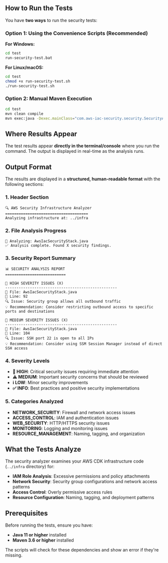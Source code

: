 

## How to Run the Tests

You have **two ways** to run the security tests:

### Option 1: Using the Convenience Scripts (Recommended)

**For Windows:**
```cmd
cd test
run-security-test.bat
```

**For Linux/macOS:**
```bash
cd test
chmod +x run-security-test.sh
./run-security-test.sh
```

### Option 2: Manual Maven Execution

```bash
cd test
mvn clean compile
mvn exec:java -Dexec.mainClass="com.aws-iac-security.security.SecurityAnalyzer" -Dexec.args="../infra config/securitycheck-patterns.json"
```

## Where Results Appear

The test results appear **directly in the terminal/console** where you run the command. The output is displayed in real-time as the analysis runs.

## Output Format

The results are displayed in a **structured, human-readable format** with the following sections:

### 1. **Header Section**
```
🔍 AWS Security Infrastructure Analyzer
=====================================
Analyzing infrastructure at: ../infra
```

### 2. **File Analysis Progress**
```
📄 Analyzing: AwsIacSecurityStack.java
✅ Analysis complete. Found X security findings.
```

### 3. **Security Report Summary**
```
📊 SECURITY ANALYSIS REPORT
===========================

🚨 HIGH SEVERITY ISSUES (X)
--------------------------------------------------
📁 File: AwsIacSecurityStack.java
📍 Line: 92
🔍 Issue: Security group allows all outbound traffic
💡 Recommendation: Consider restricting outbound access to specific ports and destinations

🚨 MEDIUM SEVERITY ISSUES (X)
--------------------------------------------------
📁 File: AwsIacSecurityStack.java
📍 Line: 104
🔍 Issue: SSH port 22 is open to all IPs
💡 Recommendation: Consider using SSM Session Manager instead of direct SSH access
```

### 4. **Severity Levels**
- **🚨 HIGH**: Critical security issues requiring immediate attention
- **⚠️ MEDIUM**: Important security concerns that should be reviewed  
- **ℹ️ LOW**: Minor security improvements
- **✅ INFO**: Best practices and positive security implementations

### 5. **Categories Analyzed**
- **NETWORK_SECURITY**: Firewall and network access issues
- **ACCESS_CONTROL**: IAM and authentication issues
- **WEB_SECURITY**: HTTP/HTTPS security issues
- **MONITORING**: Logging and monitoring issues
- **RESOURCE_MANAGEMENT**: Naming, tagging, and organization

## What the Tests Analyze

The security analyzer examines your AWS CDK infrastructure code (`../infra` directory) for:

- **IAM Role Analysis**: Excessive permissions and policy attachments
- **Network Security**: Security group configurations and network access patterns
- **Access Control**: Overly permissive access rules
- **Resource Configuration**: Naming, tagging, and deployment patterns

## Prerequisites

Before running the tests, ensure you have:
- **Java 11 or higher** installed
- **Maven 3.6 or higher** installed

The scripts will check for these dependencies and show an error if they're missing.

